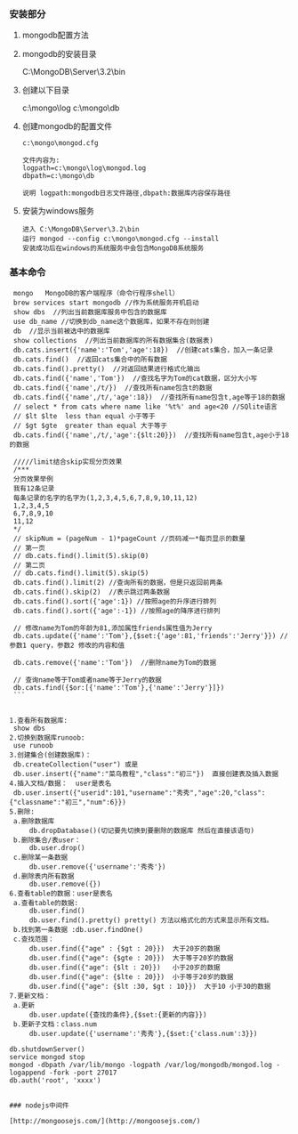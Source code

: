 ### 安装部分
1. mongodb配置方法

2. mongodb的安装目录
    
    C:\MongoDB\Server\3.2\bin

3. 创建以下目录

    c:\mongo\log
    c:\mongo\db

4. 创建mongodb的配置文件

    ```
    c:\mongo\mongod.cfg 

    文件内容为:
    logpath=c:\mongo\log\mongod.log
    dbpath=c:\mongo\db

    说明 logpath:mongodb日志文件路径,dbpath:数据库内容保存路径

    ```

5. 安装为windows服务

    ```
    进入 C:\MongoDB\Server\3.2\bin
    运行 mongod --config c:\mongo\mongod.cfg --install
    安装成功后在windows的系统服务中会包含MongoDB系统服务
    ```

### 基本命令

   ```
    mongo	MongoDB的客户端程序（命令行程序shell）
    brew services start mongodb //作为系统服务开机启动
    show dbs  //列出当前数据库服务中包含的数据库
    use db_name //切换到db_name这个数据库，如果不存在则创建
    db  //显示当前被选中的数据库
    show collections  //列出当前数据库的所有数据集合(数据表)
    db.cats.insert({'name':'Tom','age':18})  //创建cats集合，加入一条记录
    db.cats.find()  //返回cats集合中的所有数据
    db.cats.find().pretty()  //对返回结果进行格式化输出
    db.cats.find({'name','Tom'})  //查找名字为Tom的cat数据，区分大小写
    db.cats.find({'name',/t/})  //查找所有name包含t的数据
    db.cats.find({'name',/t/,'age':18})  //查找所有name包含t,age等于18的数据
    // select * from cats where name like '%t%' and age<20 //SQlite语言
    // $lt $lte  less than equal 小于等于
    // $gt $gte  greater than equal 大于等于
    db.cats.find({'name',/t/,'age':{$lt:20}})  //查找所有name包含t,age小于18的数据

    /////limit结合skip实现分页效果
    /***
    分页效果举例
    我有12条记录
    每条记录的名字的名字为(1,2,3,4,5,6,7,8,9,10,11,12)
    1,2,3,4,5
    6,7,8,9,10
    11,12
    */
    // skipNum = (pageNum - 1)*pageCount //页码减一*每页显示的数量
    // 第一页
    // db.cats.find().limit(5).skip(0)
    // 第二页
    // db.cats.find().limit(5).skip(5)
    db.cats.find().limit(2) //查询所有的数据，但是只返回前两条
    db.cats.find().skip(2)  //表示跳过两条数据
    db.cats.find().sort({'age':1}) //按照age的升序进行排列
    db.cats.find().sort({'age':-1}) //按照age的降序进行排列

    // 修改name为Tom的年龄为81,添加属性friends属性值为Jerry
    db.cats.update({'name':'Tom'},{$set:{'age':81,'friends':'Jerry'}}) //参数1 query，参数2 修改的内容和值

    db.cats.remove({'name':'Tom'})  //删除name为Tom的数据

    // 查询name等于Tom或者name等于Jerry的数据
    db.cats.find({$or:[{'name':'Tom'},{'name':'Jerry'}]})
    ```


1.查看所有数据库: 
	show dbs
2.切换到数据库runoob: 
	use runoob
3.创建集合(创建数据库)： 
	db.createCollection("user") 或是
	db.user.insert({"name":"菜鸟教程","class":"初三"})  直接创建表及插入数据
4.插入文档/数据：  user是表名
	db.user.insert({"userid":101,"username":"秀秀","age":20,"class":{"classname":"初三","num":6}})
5.删除:  
	a.删除数据库
		db.dropDatabase()(切记要先切换到要删除的数据库 然后在直接该语句) 
    b.删除集合/表user：
		db.user.drop()
	c.删除某一条数据
		db.user.remove({'username':'秀秀'})
	d.删除表内所有数据
		db.user.remove({})
6.查看table的数据：user是表名
	a.查看table的数据:
		db.user.find()
		db.user.find().pretty() pretty() 方法以格式化的方式来显示所有文档。
	b.找到第一条数据 :db.user.findOne() 
	c.查找范围：
		db.user.find({"age" : {$gt : 20}})  大于20岁的数据
		db.user.find({"age": {$gte : 20}})  大于等于20岁的数据
		db.user.find({"age": {$lt : 20}})   小于20岁的数据
		db.user.find({"age": {$lte : 20}})  小于等于20岁的数据
		db.user.find({"age": {$lt :30, $gt : 10}})  大于10 小于30的数据
7.更新文档：
	a.更新
		db.user.update({查找的条件},{$set:{更新的内容}})
	b.更新子文档：class.num
		db.user.update({'username':'秀秀'},{$set:{'class.num':3}})

db.shutdownServer()
service mongod stop
mongod -dbpath /var/lib/mongo -logpath /var/log/mongodb/mongod.log -logappend -fork -port 27017
db.auth('root', 'xxxx')


### nodejs中间件

[http://mongoosejs.com/](http://mongoosejs.com/)

    

